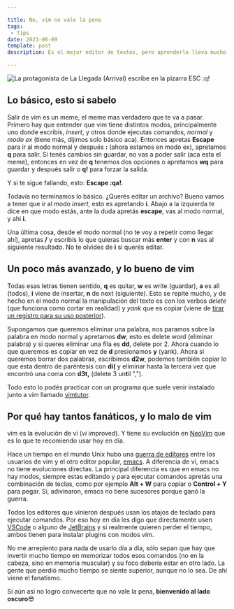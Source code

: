 ```yaml
---

title: No, vim no vale la pena
tags:
 - Tips
date: 2023-06-09
template: post
description: Es el mejor editor de textos, pero aprenderlo lleva mucho esfuerzo. Solamente tenés que aprender lo básico.

---
```


<img src="exit-vim.jpg"
  alt="La protagonista de La Llegada (Arrival) escribe en la pizarra ESC :q!" />

## Lo básico, esto si sabelo

Salir de vim es un meme, el meme mas verdadero que te va a pasar. Primero hay que
entender que vim tiene distintos modos, principalmente uno donde escribís,
*insert*, y otros donde ejecutas comandos, *normal* y *modo ex* (tiene más,
dijimos solo básico aca). Entonces apretas **Escape** para ir al modo normal
y después **:** (ahora estamos en modo ex), apretamos **q** para salir. Si tenés
cambios sin guardar, no vas a poder salir (aca esta el meme), entonces en vez de
**q** tenemos dos opciones o apretamos **wq** para guardar y después salir o **q!**
para forzar la salida.

Y si te sigue fallando, esto: **Escape :qa!**.

Todavía no terminamos lo básico. ¿Querés editar un archivo? Bueno vamos a tener
que ir al modo *insert*, esto es apretando **i**. Abajo a la izquierda te dice en
que modo estás, ante la duda apretás **escape**, vas al modo normal, y ahi **i**.

Una última cosa, desde el modo normal (no te voy a repetir como llegar ahí),
apretas **/** y escribís lo que quieras buscar más **enter** y con **n** vas al
siguiente resultado. No te olvides de **i** si querés editar.

## Un poco más avanzado, y lo bueno de vim

Todas esas letras tienen sentido, **q** es quitar, **w** es write (guardar), **a**
es all (todos), **i** viene de insertar, **n** de next (siguiente). Esto se repite
mucho, y de hecho en el modo normal la manipulación del texto es con los verbos
*delete* (que funciona como cortar en realidad) y *yank* que es copiar (viene de
[tirar un registro para su uso posterior](https://stackoverflow.com/questions/16757516/why-does-yank-have-the-meaning-of-copy-in-vim)).

Supongamos que queremos eliminar una palabra, nos paramos sobre la palabra en modo
normal y apretamos **dw**, esto es delete word (eliminar palabra) y si queres
eliminar una fila es **dd**, delete por 2. Ahora cuando lo que queremos es copiar
en vez de **d** presionamos **y** (yank). Ahora si queremos borrar dos palabras,
escribimos **d2w**, podemos también copiar lo que esta dentro de paréntesis con
**di(** y eliminar hasta la tercera vez que encontró una coma con **d3t,** (delete
3 un**t**il ",").

Todo esto lo podés practicar con un programa que suele venir instalado junto a
vim llamado [vimtutor](https://github.com/vim/vim/tree/master#documentation).

## Por qué hay tantos fanáticos, y lo malo de vim

vim es la evolución de vi (*vi* *im*proved). Y tiene su evolución en
[NeoVim](https://neovim.io/) que es lo que te recomiendo usar hoy en día.

Hace un tiempo en el mundo Unix hubo una
[guerra de editores](https://en.wikipedia.org/wiki/Editor_war) entre los usuarios
de vim y el otro editor popular, [emacs](https://www.gnu.org/software/emacs/).
A diferencia de vi, emacs no tiene evoluciones directas. La principal diferencia es
que en emacs no hay modos, siempre estas editando y para ejecutar comandos apretás
una combinación de teclas, como por ejemplo **Alt + W** para copiar o **Control +
Y** para pegar. Si, adivinaron, emacs no tiene sucesores porque ganó la guerra.

Todos los editores que vinieron después usan los atajos de teclado para ejecutar
comandos. Por eso hoy en día les digo que directamente usen
[VSCode](https://code.visualstudio.com/) o alguno de
[JetBrains](https://www.jetbrains.com/) y si realmente quieren perder el tiempo,
ambos tienen para instalar plugins con modos vim.

No me arrepiento para nada de usarlo día a día, sólo sepan que hay que invertir
mucho tiempo en memorizar todos esos comandos (no en la cabeza, sino en memoria
muscular) y su foco debería estar en otro lado. La gente que perdió mucho tiempo
se siente superior, aunque no lo sea. De ahí viene el fanatismo.

Si aún asi no logro convecerte que no vale la pena,
**bienvenido al lado oscuro**😎

